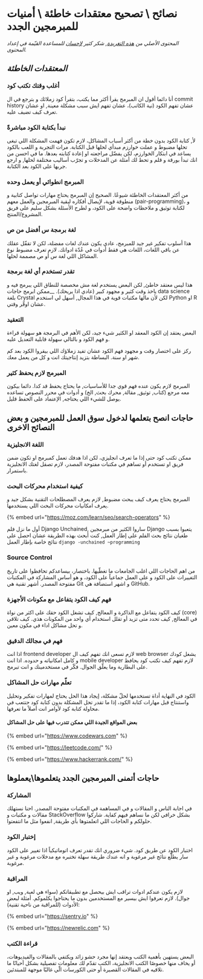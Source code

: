 # نصائح \ تصحيح معتقدات خاطئة \ أمنيات للمبرمجين الجدد

_المحتوى الأصلي من_ [_هذه التغريدة_](https://mobile.twitter.com/o_bahareth/status/1115699605197348864)_, شكر كثير_ [_لإحسان_](https://e7san.gitbook.io/wiki/) _للمساعدة القيّمة في إعداد المحتوى._

## _المعتقدات الخاطئة_

### أغلب وقتك تكتب كود

أنا دائما أقول ان المبرمج يقرأ أكثر مما يكتب، بتقرأ كود زملائك و بترجع في ال commit history عشان تفهم الكود \(نية الكاتب\)، عشان تفهم ايش سبب مشكلة معينة, او عشان تعرف كيف تضيف عليه.

### نبدأ بكتابة الكود مباشرةً

لأ, كتابة الكود بدون خطة من أكثر أسباب المشاكل، لازم تكون فهمت المشكلة اللي تبغى تحلها مضبوط و عملت خوارزم مبدأي لحلها قبل الكتابة. مرات التجربة و اللعب بالكود يساعد في ابتكار الخوارزم، لكن يفضّل مراجعته او إعادة كتابته بعدها. ما في احسن من انك تبدأ بورقة و قلم و تحط لك أمثلة عن المدخلات و تجرّب أساليب مختلفة لحلها, و ارجع جربها على الكود بعد الكتابة.

### المبرمج انطوائي أو يعمل وحده

من أكثر المعتقدات الخاطئة شيوعًا. الصحيح إن المبرمج يحتاج مهارات تواصل كتابية و منطوقة قوية، لإيصال أفكاره لبقية المبرمجين والعمل معهم \(pair-programming\)، و لكتابة توثيق و ملاحظات واضحة على الكود، و لطرح الأسئلة بشكل سليم على فريق المشروع/المنتج.

### لغة برمجة س أفضل من ص

هذا أسلوب تفكير غير جيد للمبرمج، عادي يكون عندك لغات مفضلة، لكن لا تقفّل عقلك عن باقي اللغات، اللغات هي فقط أدوات في عُدّة ادواتك. لازم تعرف مضبوط نوع المشاكل اللي لغة س أو ص مصممة لحلها.

### تقدر تستخدم أي لغة برمجة

هذا ليس معتقد خاطئ, لكن البعض يستخدم لغة مش مخصصة للنطاق اللي يبرمج فيه و ياخذ وقت كثير و مجهود كبير \(عادي اذا يريحك\). __ممكن ابرمج حاجات data science بلغة Crystal لكن لأن مالها مكتبات قوية في هذا المجال, أسهل لي استخدم Python او R عشان اوفّر وقتي.

### التعقيد

 البعض يعتقد إن الكود المعقد او الكثير شيء جيد، لكن الأهم في البرمجة هو سهولة قراءة و فهم الكود و بالتالي سهولة قابلية التعديل عليه.

ركز على اختصار وقت و مجهود فهم الكود عشان تفيد زملاؤك اللي بيقروا الكود بعد كم شهر او سنة. البساطة بتزيد إنتاجيتك انت و كل من يعمل معك.

### المبرمج لازم يحفظ كثير

المبرمج لازم يكون عنده فهم قوي جدا للأساسيات, ما يحتاج يحفظ قد كدا. دائما بيكون معه مرجع \(كتاب, توثيق, مقالة, محرك بحث, الخ\) و أدوات في محرر النصوص تساعده يوصل للشيء اللي يحتاجه, الإعتماد على الحفظ قليل.

## حاجات انصح بتعلمها لدخول سوق العمل للمبرمجين و بعض النصائح الاخرى

### اللغة الانجليزية

ممكن تكتب كود حتى إذا ما تعرف انجليزي، لكن اذا هدفك تعمل كمبرمج او تكون ضمن فريق او تستخدم أو تساهم في مكتبات مفتوحة المصدر، لازم تصقل لغتك الانجليزية باستمرار.



### كيفية استخدام محركات البحث

المبرمج يحتاج يعرف كيف يبحث مضبوط, لازم يعرف المصطلحات التقنية بشكل جيد و يعرف امكانيات محركات البحث اللي يستخدمها.

{% embed url="https://moz.com/learn/seo/search-operators" %}

أول ما نزل فلم Django Unchained, ساروا الكثير من مبرمجين Django يتعبوا بسبب طغيان نتائج بحث الفلم على إطار العمل, كنت أبحث بهذه الطريقة عشان احصل على نتائج خاصة بإطار العمل `django -unchained ~programming`

### Source Control

من اهم الحاجات اللي اغلب الجامعات ما تغطّيها. باختصار، بيساعدكم تحافظوا على تاريخ التغييرات على الكود و على العمل جماعياً على الكود، و هو أساس المشاركة في المكتبات مفتوحة المصدر. أشهر تقنية هي Git و اشهر استضافة هي GitHub.

### فهم كيف الكود يتفاعل مع مكونات الأجهزة

كيف الكود يتفاعل مع الذاكرة و المعالج, كيف تشغل الكود حقك على اكثر من نواة \(core\) في المعالج, كيف تحدد متى تزيد أو تقلل استخدام أي واحد من المكونات هذي. كيف تلاقي و تحل مشاكل اداء في مكون معين.

### فهم في مجالك الدقيق

اذا انت frontend developer لازم تسعى انك تفهم كيف ال web browser يشغل كودك و كامل امكانياته و حدوده. اذا انت mobile developer لازم تفهم كيف تكتب كود يحافظ على البطارية وما يعلّق الجوال. فكّر في مستخدمينك و انت تبرمج.

### تعلّم مهارات حل المشاكل

الكود في النهاية أداة تستخدمها لحلّ مشكلة، إيجاد هذا الحل يحتاج لمهارات تفكير وتحليل واستنتاج قبل مهارات كتابة الكود، إذا ما تقدر تحل المشكلة بدون كتابة كود حتتعب في محاولة كتابة كود لأوامر انت أصلاً ما تعرفها.

#### بعض المواقع الجيدة اللي ممكن تتدرب فيها على حل المشاكل

{% embed url="https://www.codewars.com" %}

{% embed url="https://leetcode.com/" %}

{% embed url="https://www.hackerrank.com/" %}

## حاجات أتمنى المبرمجين الجدد يتعلموها\يعملوها

### المشاركة

 في اجابة الناس و المقالات و في المساهمة في المكتبات مفتوحة المصدر. احنا نستهلك مقالات و مكتبات و StackOverflow بشكل خرافي لكن ما نساهم فيهم كفاية. شاركوا حلولكم و الحاجات اللي اتعلمتوها بأي طريقة, انفعوا مثل ما انتفعتوا.

### إختبار الكود

اختبار الكود عن طريق كود. شيء ضروري انك تقدر تعرف اتوماتيكياً اذا تغيير على الكود سار يطلّع نتائج غير مرغوبة و انه عندك طريقة سهلة تختبره مع مدخلات مرغوبة و غير مرغوبة.

### المراقبة

لازم يكون عندكم ادوات تراقب ايش بيحصل مع تطبيقاتكم \(سواء هي لعبة, ويب, او جوال\). لازم تعرفوا ايش بيسير مع المستخدمين بدون ما يحتاجوا يكلموكم. أمثلة لبعض الأدوات \(للمراقبة من ناحية تقنية\):

{% embed url="https://sentry.io" %}

{% embed url="https://newrelic.com" %}

### قراءة الكتب

البعض يستهين بأهمية الكتب ويعتقد إنها مجرد حشو زائد ويكتفي بالمقالات والفيديوهات، أو يخاف منها خصوصًا الكتب الانجليزية، الكتب تقدّم لك معلومات تفصيلية بشكل أحيانًا ما تلاقيه في المقالات القصيرة أو حتى الكورسات الّي غالبًا موجهة للمبتدئين.



